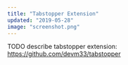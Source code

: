 ```yaml
---
title: "Tabstopper Extension"
updated: "2019-05-28"
image: "screenshot.png"
---
```


TODO describe tabstopper extension: https://github.com/devm33/tabstopper
